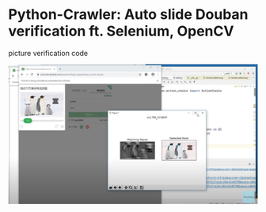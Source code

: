 # Python-Crawler: Auto slide Douban verification ft. Selenium, OpenCV
 picture verification code


<img src="Demo.JPG" alt="a"/>
